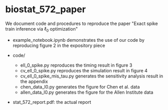 # biostat_572_paper
We document code and procedures to reproduce the paper "Exact spike train inference  via $\ell_0$ optimization"

- example_notebook.ipynb demonstrates the use of our code by reproducing figure 2 in the expository piece

- code/
	- ell_0_spike.py reproduces the timing result in figure 3
	- cv_ell_0_spike.py reproduces the simulation result in figure 4
	- cv_ell_0_spike_mis_tau.py generates the sensitivity analysis result in the appendix 
	- chen_data_l0.py generates the figure for Chen et al. data
	- allen_data_l0.py generates the figure for the Allen Institute data

- stat_572_report.pdf: the actual report